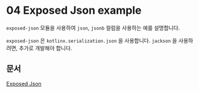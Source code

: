 # 04 Exposed Json example

`exposed-json` 모듈을 사용하여 `json`, `jsonb` 컬럼을 사용하는 예를 설명합니다.

`exposed-json` 은 `kotlinx.serialization.json` 을 사용합니다. `jackson` 을 사용하려면, 추가로 개발해야 합니다.

## 문서

[Exposed Json](https://debop.notion.site/Exposed-Json-1c32744526b080a9bee3d7b92463e90c)
